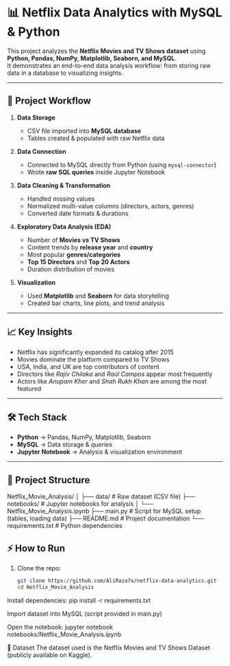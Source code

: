 # 📊 Netflix Data Analytics with MySQL & Python

This project analyzes the **Netflix Movies and TV Shows dataset** using **Python, Pandas, NumPy, Matplotlib, Seaborn, and MySQL**.  
It demonstrates an end-to-end data analysis workflow: from storing raw data in a database to visualizing insights.

---

## 🚀 Project Workflow
1. **Data Storage**  
   - CSV file imported into **MySQL database**  
   - Tables created & populated with raw Netflix data  

2. **Data Connection**  
   - Connected to MySQL directly from Python (using `mysql-connector`)  
   - Wrote **raw SQL queries** inside Jupyter Notebook  

3. **Data Cleaning & Transformation**  
   - Handled missing values  
   - Normalized multi-value columns (directors, actors, genres)  
   - Converted date formats & durations  

4. **Exploratory Data Analysis (EDA)**  
   - Number of **Movies vs TV Shows**  
   - Content trends by **release year** and **country**  
   - Most popular **genres/categories**  
   - **Top 15 Directors** and **Top 20 Actors**  
   - Duration distribution of movies  

5. **Visualization**  
   - Used **Matplotlib** and **Seaborn** for data storytelling  
   - Created bar charts, line plots, and trend analysis  

---

## 📈 Key Insights
- Netflix has significantly expanded its catalog after 2015  
- Movies dominate the platform compared to TV Shows  
- USA, India, and UK are top contributors of content  
- Directors like *Rajiv Chilaka* and *Raúl Campos* appear most frequently  
- Actors like *Anupam Kher* and *Shah Rukh Khan* are among the most featured  

---

## 🛠️ Tech Stack
- **Python** → Pandas, NumPy, Matplotlib, Seaborn  
- **MySQL** → Data storage & queries  
- **Jupyter Notebook** → Analysis & visualization environment  

---

## 📂 Project Structure
Netflix_Movie_Analysis/
│
├── data/ # Raw dataset (CSV file)
├── notebooks/ # Jupyter notebooks for analysis
│ └── Netflix_Movie_Analysis.ipynb
├── main.py # Script for MySQL setup (tables, loading data)
├── README.md # Project documentation
└── requirements.txt # Python dependencies

## ⚡ How to Run
1. Clone the repo:
   ```bash
   git clone https://github.com/AliRaza7x/netflix-data-analytics.git
   cd Netflix_Movie_Analysis
Install dependencies:
pip install -r requirements.txt

Import dataset into MySQL (script provided in main.py)

Open the notebook:
jupyter notebook notebooks/Netflix_Movie_Analysis.ipynb

📌 Dataset
The dataset used is the Netflix Movies and TV Shows Dataset (publicly available on Kaggle).

